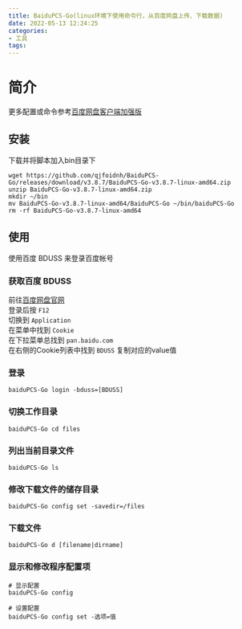 ```yaml
---
title: BaiduPCS-Go(linux环境下使用命令行，从百度网盘上传、下载数据)
date: 2022-05-13 12:24:25
categories:
- 工具
tags:
---
```

# 简介
更多配置或命令参考[百度网盘客户端加强版](https://github.com/qjfoidnh/BaiduPCS-Go)

## 安装
下载并将脚本加入bin目录下
```shell
wget https://github.com/qjfoidnh/BaiduPCS-Go/releases/download/v3.8.7/BaiduPCS-Go-v3.8.7-linux-amd64.zip
unzip BaiduPCS-Go-v3.8.7-linux-amd64.zip
mkdir ~/bin
mv BaiduPCS-Go-v3.8.7-linux-amd64/BaiduPCS-Go ~/bin/baiduPCS-Go
rm -rf BaiduPCS-Go-v3.8.7-linux-amd64
```

## 使用
使用百度 BDUSS 来登录百度帐号  

### 获取百度 BDUSS
前往[百度网盘官网](pan.baidu.com)  
登录后按 `F12`   
切换到 `Application`   
在菜单中找到 `Cookie `   
在下拉菜单总找到 `pan.baidu.com`  
在右侧的Cookie列表中找到 `BDUSS` 复制对应的value值  

### 登录
```shell
baiduPCS-Go login -bduss=[BDUSS]
```

### 切换工作目录
```shell
baiduPCS-Go cd files
```

### 列出当前目录文件
```shell
baiduPCS-Go ls
```
### 修改下载文件的储存目录
```shell
baiduPCS-Go config set -savedir=/files
```

### 下载文件
```shell
baiduPCS-Go d [filename|dirname]
```

### 显示和修改程序配置项
```shell
# 显示配置
baiduPCS-Go config

# 设置配置
baiduPCS-Go config set -选项=值
```
